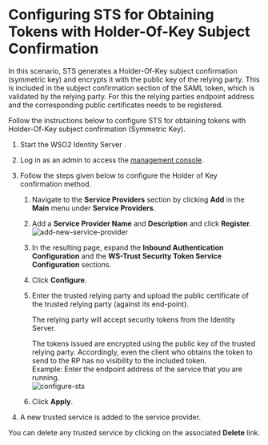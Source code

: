 # Configuring STS for Obtaining Tokens with Holder-Of-Key Subject Confirmation

In this scenario, STS generates a Holder-Of-Key subject confirmation
(symmetric key) and encrypts it with the public key of the relying
party. This is included in the subject confirmation section of the SAML
token, which is validated by the relying party. For this the relying
parties endpoint address and the corresponding public certificates needs
to be registered.

Follow the instructions below to configure STS for obtaining tokens with
Holder-Of-Key subject confirmation (Symmetric Key).

1.  Start the WSO2 Identity Server .
2.  Log in as an admin to access the [management
    console](../../setup/getting-started-with-the-management-console).
3.  Follow the steps given below to configure the Holder of Key
    confirmation method.  
    1.  Navigate to the **Service Providers** section by clicking
        **Add** in the **Main** menu under **Service Providers**.
    2.  Add a **Service Provider Name** and **Description** and click
        **Register**.  
        ![add-new-service-provider](../../assets/img/tutorials/add-new-service-provider.png)
    3.  In the resulting page, expand the **Inbound Authentication
        Configuration** and the **WS-Trust Security Token Service
        Configuration** sections.
    4.  Click **Configure**.
    5.  Enter the trusted relying party and upload the public
        certificate of the trusted relying party (against its
        end-point).

        The relying party will accept security tokens from the Identity
        Server.

        The tokens issued are encrypted using the public key of the
        trusted relying party. Accordingly, even the client who obtains
        the token to send to the RP has no visibility to the included
        token.  
        Example: Enter the endpoint address of the service that you are
        running.  
        ![configure-sts](../../assets/img/tutorials/configure-sts.png)

    6.  Click **Apply**.

4.  A new trusted service is added to the service provider.

You can delete any trusted service by clicking on the associated
**Delete** link.
